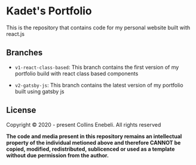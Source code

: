 # Kadet's Portfolio

This is the repository that contains code for my personal website built with react.js

## Branches

- ```v1-react-class-based```: This branch contains the first version of my portfolio build with react class based components

- ```v2-gatsby-js```: This branch contains the latest version of my portfolio built using gatsby js

## License

Copyright © 2020 - present Collins Enebeli. All rights reserved

**The code and media present in this repository remains an intellectual property of the individual metioned above and therefore CANNOT be copied, modified, redistributed, sublicenced or used as a template without due permission from the author.**